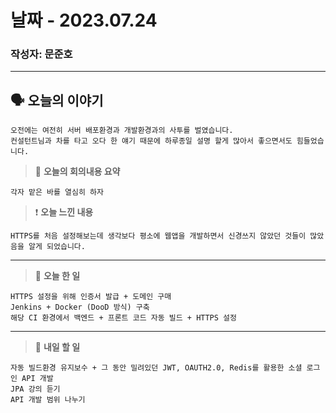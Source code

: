 # 날짜 -  2023.07.24

### 작성자: 문준호

---


## 🗣 **오늘의 이야기**

~~~
오전에는 여전히 서버 배포환경과 개발환경과의 사투를 벌였습니다.
컨설턴트님과 차를 타고 오다 한 얘기 때문에 하루종일 설명 할게 많아서 좋으면서도 힘들었습니다.
~~~

> 🎢 **오늘의 회의내용 요약**

~~~
각자 맡은 바를 열심히 하자
~~~


> ❗ **오늘 느낀 내용**


~~~
HTTPS를 처음 설정해보는데 생각보다 평소에 웹앱을 개발하면서 신경쓰지 않았던 것들이 많았음을 알게 되었습니다.
~~~

---

> 🎵 **오늘 한 일**

~~~
HTTPS 설정을 위해 인증서 발급 + 도메인 구매
Jenkins + Docker (DooD 방식) 구축
해당 CI 환경에서 백엔드 + 프론트 코드 자동 빌드 + HTTPS 설정 
~~~

---

> 🥊 **내일 할 일**
~~~
자동 빌드환경 유지보수 + 그 동안 밀려있던 JWT, OAUTH2.0, Redis를 활용한 소셜 로그인 API 개발
JPA 강의 듣기
API 개발 범위 나누기
~~~